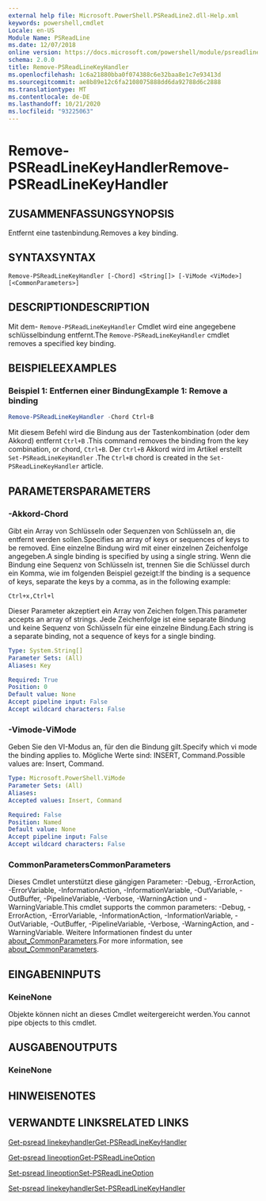 ```yaml
---
external help file: Microsoft.PowerShell.PSReadLine2.dll-Help.xml
keywords: powershell,cmdlet
Locale: en-US
Module Name: PSReadLine
ms.date: 12/07/2018
online version: https://docs.microsoft.com/powershell/module/psreadline/remove-psreadlinekeyhandler?view=powershell-7&WT.mc_id=ps-gethelp
schema: 2.0.0
title: Remove-PSReadLineKeyHandler
ms.openlocfilehash: 1c6a21880bba0f074388c6e32baa8e1c7e93413d
ms.sourcegitcommit: ae8b89e12c6fa2108075888dd6da92788d6c2888
ms.translationtype: MT
ms.contentlocale: de-DE
ms.lasthandoff: 10/21/2020
ms.locfileid: "93225063"
---
```

# <span data-ttu-id="60822-103">Remove-PSReadLineKeyHandler</span><span class="sxs-lookup"><span data-stu-id="60822-103">Remove-PSReadLineKeyHandler</span></span>

## <span data-ttu-id="60822-104">ZUSAMMENFASSUNG</span><span class="sxs-lookup"><span data-stu-id="60822-104">SYNOPSIS</span></span>
<span data-ttu-id="60822-105">Entfernt eine tastenbindung.</span><span class="sxs-lookup"><span data-stu-id="60822-105">Removes a key binding.</span></span>

## <span data-ttu-id="60822-106">SYNTAX</span><span class="sxs-lookup"><span data-stu-id="60822-106">SYNTAX</span></span>

```
Remove-PSReadLineKeyHandler [-Chord] <String[]> [-ViMode <ViMode>] [<CommonParameters>]
```

## <span data-ttu-id="60822-107">DESCRIPTION</span><span class="sxs-lookup"><span data-stu-id="60822-107">DESCRIPTION</span></span>

<span data-ttu-id="60822-108">Mit dem- `Remove-PSReadLineKeyHandler` Cmdlet wird eine angegebene schlüsselbindung entfernt.</span><span class="sxs-lookup"><span data-stu-id="60822-108">The `Remove-PSReadLineKeyHandler` cmdlet removes a specified key binding.</span></span>

## <span data-ttu-id="60822-109">BEISPIELE</span><span class="sxs-lookup"><span data-stu-id="60822-109">EXAMPLES</span></span>

### <span data-ttu-id="60822-110">Beispiel 1: Entfernen einer Bindung</span><span class="sxs-lookup"><span data-stu-id="60822-110">Example 1: Remove a binding</span></span>

```powershell
Remove-PSReadLineKeyHandler -Chord Ctrl+B
```

<span data-ttu-id="60822-111">Mit diesem Befehl wird die Bindung aus der Tastenkombination (oder dem Akkord) entfernt `Ctrl+B` .</span><span class="sxs-lookup"><span data-stu-id="60822-111">This command removes the binding from the key combination, or chord, `Ctrl+B`.</span></span> <span data-ttu-id="60822-112">Der `Ctrl+B` Akkord wird im Artikel erstellt `Set-PSReadLineKeyHandler` .</span><span class="sxs-lookup"><span data-stu-id="60822-112">The `Ctrl+B` chord is created in the `Set-PSReadLineKeyHandler` article.</span></span>

## <span data-ttu-id="60822-113">PARAMETERS</span><span class="sxs-lookup"><span data-stu-id="60822-113">PARAMETERS</span></span>

### <span data-ttu-id="60822-114">-Akkord</span><span class="sxs-lookup"><span data-stu-id="60822-114">-Chord</span></span>

<span data-ttu-id="60822-115">Gibt ein Array von Schlüsseln oder Sequenzen von Schlüsseln an, die entfernt werden sollen.</span><span class="sxs-lookup"><span data-stu-id="60822-115">Specifies an array of keys or sequences of keys to be removed.</span></span> <span data-ttu-id="60822-116">Eine einzelne Bindung wird mit einer einzelnen Zeichenfolge angegeben.</span><span class="sxs-lookup"><span data-stu-id="60822-116">A single binding is specified by using a single string.</span></span> <span data-ttu-id="60822-117">Wenn die Bindung eine Sequenz von Schlüsseln ist, trennen Sie die Schlüssel durch ein Komma, wie im folgenden Beispiel gezeigt:</span><span class="sxs-lookup"><span data-stu-id="60822-117">If the binding is a sequence of keys, separate the keys by a comma, as in the following example:</span></span>

`Ctrl+x,Ctrl+l`

<span data-ttu-id="60822-118">Dieser Parameter akzeptiert ein Array von Zeichen folgen.</span><span class="sxs-lookup"><span data-stu-id="60822-118">This parameter accepts an array of strings.</span></span> <span data-ttu-id="60822-119">Jede Zeichenfolge ist eine separate Bindung und keine Sequenz von Schlüsseln für eine einzelne Bindung.</span><span class="sxs-lookup"><span data-stu-id="60822-119">Each string is a separate binding, not a sequence of keys for a single binding.</span></span>

```yaml
Type: System.String[]
Parameter Sets: (All)
Aliases: Key

Required: True
Position: 0
Default value: None
Accept pipeline input: False
Accept wildcard characters: False
```

### <span data-ttu-id="60822-120">-Vimode</span><span class="sxs-lookup"><span data-stu-id="60822-120">-ViMode</span></span>

<span data-ttu-id="60822-121">Geben Sie den VI-Modus an, für den die Bindung gilt.</span><span class="sxs-lookup"><span data-stu-id="60822-121">Specify which vi mode the binding applies to.</span></span> <span data-ttu-id="60822-122">Mögliche Werte sind: INSERT, Command.</span><span class="sxs-lookup"><span data-stu-id="60822-122">Possible values are: Insert, Command.</span></span>

```yaml
Type: Microsoft.PowerShell.ViMode
Parameter Sets: (All)
Aliases:
Accepted values: Insert, Command

Required: False
Position: Named
Default value: None
Accept pipeline input: False
Accept wildcard characters: False
```

### <span data-ttu-id="60822-123">CommonParameters</span><span class="sxs-lookup"><span data-stu-id="60822-123">CommonParameters</span></span>

<span data-ttu-id="60822-124">Dieses Cmdlet unterstützt diese gängigen Parameter: -Debug, -ErrorAction, -ErrorVariable, -InformationAction, -InformationVariable, -OutVariable, -OutBuffer, -PipelineVariable, -Verbose, -WarningAction und -WarningVariable.</span><span class="sxs-lookup"><span data-stu-id="60822-124">This cmdlet supports the common parameters: -Debug, -ErrorAction, -ErrorVariable, -InformationAction, -InformationVariable, -OutVariable, -OutBuffer, -PipelineVariable, -Verbose, -WarningAction, and -WarningVariable.</span></span> <span data-ttu-id="60822-125">Weitere Informationen findest du unter [about_CommonParameters](http://go.microsoft.com/fwlink/?LinkID=113216).</span><span class="sxs-lookup"><span data-stu-id="60822-125">For more information, see [about_CommonParameters](http://go.microsoft.com/fwlink/?LinkID=113216).</span></span>

## <span data-ttu-id="60822-126">EINGABEN</span><span class="sxs-lookup"><span data-stu-id="60822-126">INPUTS</span></span>

### <span data-ttu-id="60822-127">Keine</span><span class="sxs-lookup"><span data-stu-id="60822-127">None</span></span>

<span data-ttu-id="60822-128">Objekte können nicht an dieses Cmdlet weitergereicht werden.</span><span class="sxs-lookup"><span data-stu-id="60822-128">You cannot pipe objects to this cmdlet.</span></span>

## <span data-ttu-id="60822-129">AUSGABEN</span><span class="sxs-lookup"><span data-stu-id="60822-129">OUTPUTS</span></span>

### <span data-ttu-id="60822-130">Keine</span><span class="sxs-lookup"><span data-stu-id="60822-130">None</span></span>

## <span data-ttu-id="60822-131">HINWEISE</span><span class="sxs-lookup"><span data-stu-id="60822-131">NOTES</span></span>

## <span data-ttu-id="60822-132">VERWANDTE LINKS</span><span class="sxs-lookup"><span data-stu-id="60822-132">RELATED LINKS</span></span>

[<span data-ttu-id="60822-133">Get-psread linekeyhandler</span><span class="sxs-lookup"><span data-stu-id="60822-133">Get-PSReadLineKeyHandler</span></span>](Get-PSReadLineKeyHandler.md)

[<span data-ttu-id="60822-134">Get-psread lineoption</span><span class="sxs-lookup"><span data-stu-id="60822-134">Get-PSReadLineOption</span></span>](Get-PSReadLineOption.md)

[<span data-ttu-id="60822-135">Set-psread lineoption</span><span class="sxs-lookup"><span data-stu-id="60822-135">Set-PSReadLineOption</span></span>](Set-PSReadLineOption.md)

[<span data-ttu-id="60822-136">Set-psread linekeyhandler</span><span class="sxs-lookup"><span data-stu-id="60822-136">Set-PSReadLineKeyHandler</span></span>](Set-PSReadLineKeyHandler.md)
